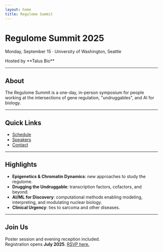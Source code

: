```yaml
---
layout: home
title: Regulome Summit
---
```


<div class="hero">
  <h1>Regulome Summit 2025</h1>
  <p>Monday, September 15 · University of Washington, Seattle</p>
  <p>Hosted by **Talus Bio**</p>
</div>

---

## About

The Regulome Summit is a one-day, in-person symposium for people working at the intersections of gene regulation, "undruggables", and AI for biology. 

---

## Quick Links

- [Schedule](schedule.html)  
- [Speakers](speakers.html)  
- [Contact](mailto:summit@talus.bio)

---

## Highlights

- **Epigenetics & Chromatin Dynamics**: new approaches to study the regulome.  
- **Drugging the Undruggable**: transcription factors, cofactors, and beyond.  
- **AI/ML for Discovery**: computational methods enabling modeling, interpreting, and modulating nuclear biology.  
- **Clinical Urgency**: ties to sarcoma and other diseases.

---

## Join Us

Poster session and evening reception included.  
Registration opens **July 2025**. [RSVP here.](https://lu.ma/pnbkvx2j)
